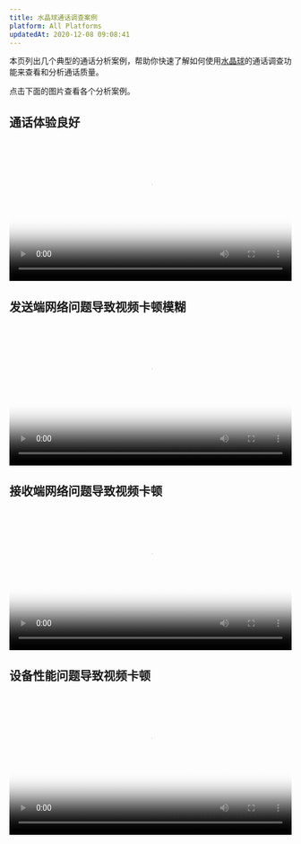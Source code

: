 ```yaml
---
title: 水晶球通话调查案例
platform: All Platforms
updatedAt: 2020-12-08 09:08:41
---
```


本页列出几个典型的通话分析案例，帮助你快速了解如何使用[水晶球](./aa_guide)的通话调查功能来查看和分析通话质量。

点击下面的图片查看各个分析案例。

## 通话体验良好

<video src="https://web-cdn.agora.io/docs-files/1607416015786"  poster="https://web-cdn.agora.io/docs-files/1607418450441" controls width = 100% height = auto>Your browser does not support the <code>video</code> tag.</video>

## 发送端网络问题导致视频卡顿模糊

<video src="https://web-cdn.agora.io/docs-files/1607416072992"  poster="https://web-cdn.agora.io/docs-files/1607416485566" controls width = 100% height = auto>Your browser does not support the <code>video</code> tag.</video>

## 接收端网络问题导致视频卡顿

<video src="https://web-cdn.agora.io/docs-files/1607416112413"  poster="https://web-cdn.agora.io/docs-files/1607416511735" controls width = 100% height = auto>Your browser does not support the <code>video</code> tag.</video>

## 设备性能问题导致视频卡顿

<video src="https://web-cdn.agora.io/docs-files/1607416398811"  poster="https://web-cdn.agora.io/docs-files/1607416575566" controls width = 100% height = auto>Your browser does not support the <code>video</code> tag.</video>
